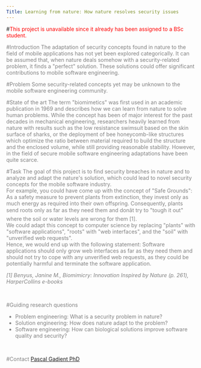 ```yaml
---
Title: Learning from nature: How nature resolves security issues
---
```


#<font style="color:red;">This project is unavailable since it already has been assigned to a BSc student.</font>
<br><p><font style="color:grey;">
#Introduction
The adaptation of security concepts found in nature to the field of mobile applications has not yet been explored categorically.
It can be assumed that, when nature deals somehow with a security-related problem, it finds a "perfect" solution.
These solutions could offer significant contributions to mobile software engineering.

#Problem
Some security-related concepts yet may be unknown to the mobile software engineering community.

#State of the art
The term "biomimetics" was first used in an academic publication in 1969 and describes how we can learn from nature to solve human problems.
While the concept has been of major interest for the past decades in mechanical engineering, researchers heavily learned from nature with results such as the low resistance swimsuit based on the skin surface of sharks, or the deployment of bee honeycomb-like structures which optimize the ratio between material required to build the structure and the enclosed volume, while still providing reasonable stability.
However, in the field of secure mobile software engineering adaptations have been quite scarce.

#Task
The goal of this project is to find security breaches in nature and to analyze and adapt the nature's solution, which could lead to novel security concepts for the mobile software industry.
<br>
For example, you could have come up with the concept of "Safe Grounds": As a safety measure to prevent plants from extinction, they invest only as much energy as required into their own offspring. Consequently, plants send roots only as far as they need them and donât try to "tough it out" where the soil or water levels are wrong for them [1].
<br>
We could adapt this concept to computer science by replacing "plants" with "software applications", "roots" with "web interfaces", and the "soil" with "unverified web requests".
<br>
Hence, we would end up with the following statement:
Software applications should only grow web interfaces as far as they need them and should not try to cope with any unverified web requests, as they could be potentially harmful and terminate the software application.

*[1] Benyus, Janine M., Biomimicry: Innovation Inspired by Nature (p. 261), HarperCollins e-books*
<br><p><br></p>

#Guiding research questions

-  Problem engineering: What is a security problem in nature?
-  Solution engineering: How does nature adapt to the problem?
-  Software engineering: How can biological solutions improve software quality and security?
<br><p><br></p>

#Contact 
[Pascal Gadient PhD](%base_url%/staff/PascalGadient)
</font>
